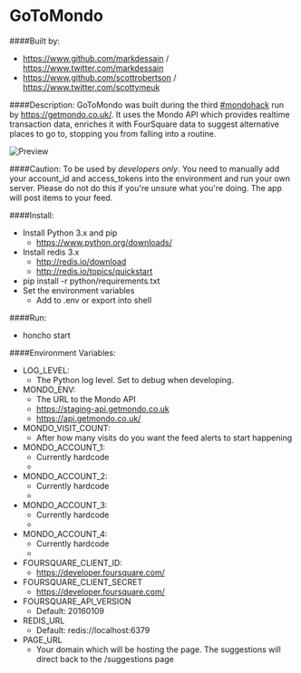 # GoToMondo

####Built by:
- https://www.github.com/markdessain / https://www.twitter.com/markdessain
- https://www.github.com/scottrobertson / https://www.twitter.com/scottymeuk

####Description:
GoToMondo was built during the third [#mondohack](https://twitter.com/search?q=%23mondohack) run by https://getmondo.co.uk/. It uses the Mondo API which provides realtime transaction data, enriches it with FourSquare data to suggest alternative places to go to, stopping you from falling into a routine. 

![Preview](https://raw.githubusercontent.com/markdessain/gotomondo/master/preview.png)

####Caution:
To be used by *developers only*. You need to manually add your account_id and access_tokens into the environment and run your own server. Please do not do this if you're unsure what you're doing. The app will post items to your feed.

####Install:
- Install Python 3.x and pip
  - https://www.python.org/downloads/
- Install redis 3.x
  - http://redis.io/download 
  - http://redis.io/topics/quickstart
- pip install -r python/requirements.txt
- Set the environment variables
  - Add to .env or export into shell

####Run:
- honcho start

####Environment Variables:
- LOG_LEVEL: 
  - The Python log level. Set to debug when developing.
- MONDO_ENV: 
  - The URL to the Mondo API
  - https://staging-api.getmondo.co.uk
  - https://api.getmondo.co.uk/
- MONDO_VISIT_COUNT:
  - After how many visits do you want the feed alerts to start happening
- MONDO_ACCOUNT_1:
  - Currently hardcode 
  - [account_id]:[account_access_token]
- MONDO_ACCOUNT_2:
  - Currently hardcode 
  - [account_id]:[account_access_token]
- MONDO_ACCOUNT_3:
  - Currently hardcode 
  - [account_id]:[account_access_token]
- MONDO_ACCOUNT_4:
  - Currently hardcode 
  - [account_id]:[account_access_token]
- FOURSQUARE_CLIENT_ID: 
  - https://developer.foursquare.com/
- FOURSQUARE_CLIENT_SECRET
  - https://developer.foursquare.com/
- FOURSQUARE_API_VERSION
  - Default: 20160109
- REDIS_URL
  - Default: redis://localhost:6379 
- PAGE_URL
  - Your domain which will be hosting the page. The suggestions will direct back to the /suggestions page
